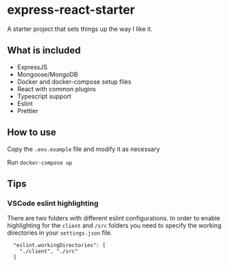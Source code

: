 # express-react-starter
A starter project that sets things up the way I like it.

## What is included

* ExpressJS
* Mongoose/MongoDB
* Docker and docker-compose setup files
* React with common plugins
* Typescript support
* Eslint
* Prettier

## How to use

Copy the `.env.example` file and modify it as necessary

Run `docker-compose up`

## Tips

### VSCode eslint highlighting

There are two folders with different eslint configurations. In order to
enable highlighting for the `client` and `/src` folders you need to specify
the working directories in your `settings.json` file.

```
  "eslint.workingDirectories": [
    "./client", "./src"
  ]
```